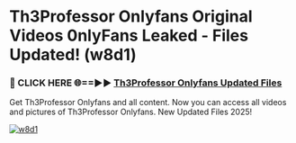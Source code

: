 # Th3Professor Onlyfans Original Videos 0nlyFans Leaked - Files Updated! (w8d1)

<h3>🔴 CLICK HERE 🌐==►► <a href="https://tinyurl.com/ehrbuxhb" rel="nofollow">Th3Professor Onlyfans Updated Files</a></h3>

Get Th3Professor Onlyfans and all content. Now you can access all videos and pictures of Th3Professor Onlyfans. New Updated Files 2025!

[![w8d1](https://i.imgur.com/lVYEuWS.gif)](https://tinyurl.com/ehrbuxhb)
